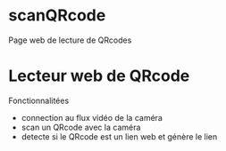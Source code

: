 # scanQRcode
Page web de lecture de QRcodes

# Lecteur web de QRcode

Fonctionnalitées
* connection au flux vidéo de la caméra
* scan un QRcode avec la caméra
* detecte si le QRcode est un lien web et génère le lien
